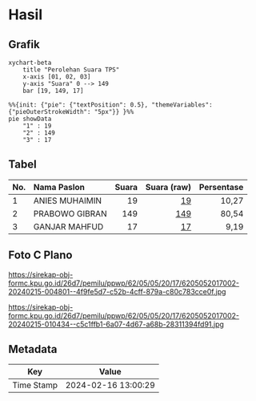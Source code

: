 # Hasil

## Grafik

```mermaid
xychart-beta
    title "Perolehan Suara TPS"
    x-axis [01, 02, 03]
    y-axis "Suara" 0 --> 149
    bar [19, 149, 17]
```

```mermaid
%%{init: {"pie": {"textPosition": 0.5}, "themeVariables": {"pieOuterStrokeWidth": "5px"}} }%%
pie showData
    "1" : 19
    "2" : 149
    "3" : 17
```

## Tabel

| No. | Nama Paslon    | Suara | Suara (raw) | Persentase |
|:--- |:-------------- | -----:| -----------:| ----------:|
| 1   | ANIES MUHAIMIN | 19    | [19][p-1]   | 10,27      |
| 2   | PRABOWO GIBRAN | 149   | [149][p-2]  | 80,54      |
| 3   | GANJAR MAHFUD  | 17    | [17][p-3]   | 9,19       |


[p-1]: https://github.com/gigit-pemilu/pemilu-2024-62-kalimantan-tengah/blob/main/pilpres/hitung-suara/sub/62-kalimantan-tengah/sub/05-barito-utara/sub/05-teweh-tengah/sub/2017-rimba-sari/sub/002-tps/sub/paslon-1.txt
[p-2]: https://github.com/gigit-pemilu/pemilu-2024-62-kalimantan-tengah/blob/main/pilpres/hitung-suara/sub/62-kalimantan-tengah/sub/05-barito-utara/sub/05-teweh-tengah/sub/2017-rimba-sari/sub/002-tps/sub/paslon-2.txt
[p-3]: https://github.com/gigit-pemilu/pemilu-2024-62-kalimantan-tengah/blob/main/pilpres/hitung-suara/sub/62-kalimantan-tengah/sub/05-barito-utara/sub/05-teweh-tengah/sub/2017-rimba-sari/sub/002-tps/sub/paslon-3.txt

## Foto C Plano

https://sirekap-obj-formc.kpu.go.id/26d7/pemilu/ppwp/62/05/05/20/17/6205052017002-20240215-004801--4f9fe5d7-c52b-4cff-879a-c80c783cce0f.jpg

https://sirekap-obj-formc.kpu.go.id/26d7/pemilu/ppwp/62/05/05/20/17/6205052017002-20240215-010434--c5c1ffb1-6a07-4d67-a68b-28311394fd91.jpg


## Metadata

| Key        | Value               |
| ---------- | ------------------- |
| Time Stamp | 2024-02-16 13:00:29 |



